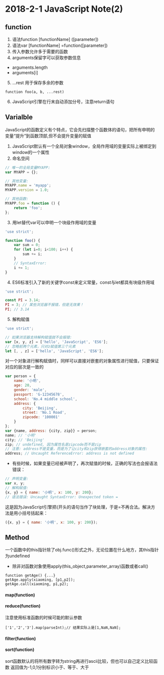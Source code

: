 # 2018-2-1 JavaScript Note(2)
## function
1. 语法function [functionName] ([parameter])
2. 语法var  [functionName] =function([parameter])
3. 传入参数允许多于需要的函数
4. arguments保留字可以获取参数信息
* arguments.length
* arguments[i]
5. ...rest
用于保存多余的参数
```
function foo(a, b, ...rest)
```
6. JavaScript引擎在行末自动添加分号，注意return语句
## Varialble
JavaScript的函数定义有个特点，它会先扫描整个函数体的语句，把所有申明的变量“提升”到函数顶部,但不会提升变量的赋值
1. JavaScript默认有一个全局对象window，全局作用域的变量实际上被绑定到window的一个属性
2.  命名空间
```JavaScript
// 唯一的全局变量MYAPP:
var MYAPP = {};

// 其他变量:
MYAPP.name = 'myapp';
MYAPP.version = 1.0;

// 其他函数:
MYAPP.foo = function () {
    return 'foo';
};

```
3. 用let替代var可以申明一个块级作用域的变量
```JavaScript
'use strict';

function foo() {
    var sum = 0;
    for (let i=0; i<100; i++) {
        sum += i;
    }
    // SyntaxError:
    i += 1;
}
```
4. ES6标准引入了新的关键字const来定义常量，const与let都具有块级作用域
```JavaScript
'use strict';

const PI = 3.14;
PI = 3; // 某些浏览器不报错，但是无效果！
PI; // 3.14
```
5. 解构赋值
```JavaScript
'use strict';

// 如果浏览器支持解构赋值就不会报错:
var [x, y, z] = ['hello', 'JavaScript', 'ES6'];
// 忽略前两个元素，只对z赋值第三个元素
let [, , z] = ['hello', 'JavaScript', 'ES6'];
```
对一个对象进行解构赋值时，同样可以直接对嵌套的对象属性进行赋值，只要保证对应的层次是一致的
```JavaScript
var person = {
    name: '小明',
    age: 20,
    gender: 'male',
    passport: 'G-12345678',
    school: 'No.4 middle school',
    address: {
        city: 'Beijing',
        street: 'No.1 Road',
        zipcode: '100001'
    }
};
var {name, address: {city, zip}} = person;
name; // '小明'
city; // 'Beijing'
zip; // undefined, 因为属性名是zipcode而不是zip
// 注意: address不是变量，而是为了让city和zip获得嵌套的address对象的属性:
address; // Uncaught ReferenceError: address is not defined

```
* 有些时候，如果变量已经被声明了，再次赋值的时候，正确的写法也会报语法错误：
```JavaScript
// 声明变量:
var x, y;
// 解构赋值:
{x, y} = { name: '小明', x: 100, y: 200};
// 语法错误: Uncaught SyntaxError: Unexpected token =
```
这是因为JavaScript引擎把{开头的语句当作了块处理，于是=不再合法。解决方法是用小括号括起来：
```JavaScript
({x, y} = { name: '小明', x: 100, y: 200});
```
## Method
一个函数中的this指针除了obj.func()形式之外，无论位置在什么地方，其this指针为undefined
* 除非对函数对象使用apply(this_object,parameter_array)函数或者call()
```
function getAge() {...}
getAge.apply(xiaoming, [p1,p2]);
getAge.call(xiaoming, p1,p2);
```
#### map(function)
#### reduce(function)
注意使用标准函数的时候可能的默认参数
```
['1','2','3'].map(parseInt);// 结果实际上是[1,NaN,NaN];
```
#### filter(function)
#### sort(function)
sort函数默认的将所有数字转为string再进行ascii比较，但也可以自己定义比较函数
返回值为-1,0,1分别标识小于、等于、大于